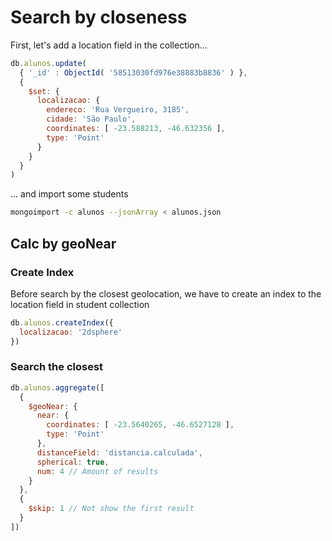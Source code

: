 # Search by closeness

First, let's add a location field in the collection...

```javascript
db.alunos.update(
  { '_id' : ObjectId( '58513030fd976e38883b8836' ) },
  {
    $set: {
      localizacao: {
        endereco: 'Rua Vergueiro, 3185',
        cidade: 'São Paulo',
        coordinates: [ -23.588213, -46.632356 ],
        type: 'Point'
      }
    }
  }
)
```

... and import some students

```bash
mongoimport -c alunos --jsonArray < alunos.json
```

## Calc by geoNear

### Create Index
Before search by the closest geolocation, we have to create an index to the location field in student collection

```javascript
db.alunos.createIndex({
  localizacao: '2dsphere'
})
```

### Search the closest

```javascript
db.alunos.aggregate([
  {
    $geoNear: {
      near: {
        coordinates: [ -23.5640265, -46.6527128 ],
        type: 'Point'
      },
      distanceField: 'distancia.calculada',
      spherical: true,
      num: 4 // Amount of results
    }
  },
  {
    $skip: 1 // Not show the first result
  }
])
```
